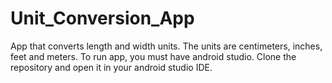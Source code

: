 # Unit_Conversion_App
App that converts length and width units. The units are centimeters, inches, feet and meters. To run app, you must have android studio. Clone the repository and open it in your android studio IDE.
